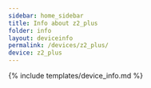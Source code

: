 ```yaml
---
sidebar: home_sidebar
title: Info about z2_plus
folder: info
layout: deviceinfo
permalink: /devices/z2_plus/
device: z2_plus
---
```

{% include templates/device_info.md %}
